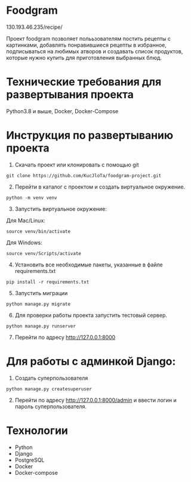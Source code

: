 # Foodgram
130.193.46.235/recipe/

Проект foodgram позволяет полььзователям постить рецепты с картинками, добавлять понравившиеся рецепты в избранное, подписываться на любимых атворов и создавать список продуктов, которые нужно купить для приготовления выбранных блюд.

# Технические требования для развертывания проекта
Python3.8 и выше, Docker, Docker-Compose

# Инструкция по развертыванию проекта
1. Скачать проект или клонировать с помощью git 
```
git clone https://github.com/KucJloTa/foodgram-project.git
```

2. Перейти в каталог с проектом и создать виртуальное окружение.
```
python -m venv venv
```

3. Запустить виртуальное окружение:

Для Mac/Linux:
```
source venv/bin/activate
```

Для Windows:
```
source venv/Scripts/activate
```

4. Установить все необходимые пакеты, указанные в файле requirements.txt 
```
pip install -r requirements.txt
```

5. Запустить миграции 
```
python manage.py migrate
```

6. Для проверки работы проекта запустить тестовый сервер.
```
python manage.py runserver
```

7. Перейти по адресу http://127.0.0.1:8000

# Для работы с админкой Django:
1. Создать суперпользователя 
```
python manage.py createsuperuser
```
2. Перейти по адресу http://127.0.0.1:8000/admin и ввести логин и пароль суперпользователя.

# Технологии 
* Python
* Django
* PostgreSQL
* Docker
* Docker-compose
